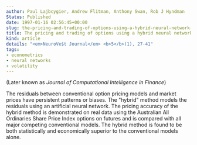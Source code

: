 ```yaml
---
author: Paul Lajbcygier, Andrew Flitman, Anthony Swan, Rob J Hyndman
Status: Published
date: 1997-01-16 02:56:45+00:00
slug: the-pricing-and-trading-of-options-using-a-hybrid-neural-network-model-with-historical-volatility
title: The pricing and trading of options using a hybrid neural network model with historical volatility
kind: article
details: "<em>NeuroVe$t Journal</em> <b>5</b>(1), 27-41"
tags:
- econometrics
- neural networks
- volatility
---
```


(Later known as _Journal of Computational Intelligence in Finance_)


The residuals between conventional option pricing models and market prices have persistent patterns or biases. The "hybrid" method models the residuals using an artificial neural network. The pricing accuracy of the hybrid method is demonstrated on real data using the Australian All Ordinaries Share Price Index options on futures and is compared with all major competing conventional models. The hybrid method is found to be both statistically and economically superior to the conventional models alone.
